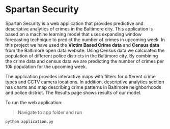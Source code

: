 # Spartan Security
Spartan Security is a web application that provides predictive and descriptive analytics of crimes in the Baltimore city. This application is based on a machine learning model that uses expanding window forecasting technique to predict the number of crimes in upcoming week.  In this project we have used the **Victim Based Crime data** and **Census data** from the Baltimore open data website. Using Census data we calculated the population of different police districts in the Baltimore city. By combining the crime data and census data we are predicting the number of crimes per 10k population for the upcoming week.

The application provides interactive maps with filters for different crime types and CCTV camera locations. In addition, descriptive analytics section has charts and map describing crime patterns in Baltimore neighborhoods and police district. The Results page shows results of our model.


To run the web application:
> Navigate to  app folder and run 
``` 
python application.py
```

